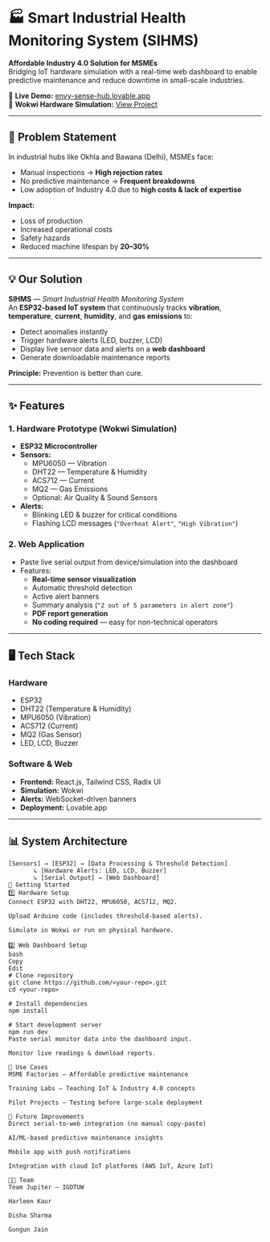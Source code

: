# 🏭 Smart Industrial Health Monitoring System (SIHMS)

**Affordable Industry 4.0 Solution for MSMEs**  
Bridging IoT hardware simulation with a real-time web dashboard to enable predictive maintenance and reduce downtime in small-scale industries.

🔗 **Live Demo:** [envy-sense-hub.lovable.app](https://envy-sense-hub.lovable.app)  
🔗 **Wokwi Hardware Simulation:** [View Project](https://wokwi.com/projects/438008327608795137)  

---

## 📌 Problem Statement
In industrial hubs like Okhla and Bawana (Delhi), MSMEs face:
- Manual inspections → **High rejection rates**
- No predictive maintenance → **Frequent breakdowns**
- Low adoption of Industry 4.0 due to **high costs & lack of expertise**

**Impact:**
- Loss of production
- Increased operational costs
- Safety hazards
- Reduced machine lifespan by **20–30%**

---

## 💡 Our Solution
**SIHMS** — *Smart Industrial Health Monitoring System*  
An **ESP32-based IoT system** that continuously tracks **vibration**, **temperature**, **current**, **humidity**, and **gas emissions** to:
- Detect anomalies instantly  
- Trigger hardware alerts (LED, buzzer, LCD)  
- Display live sensor data and alerts on a **web dashboard**  
- Generate downloadable maintenance reports  

**Principle:** Prevention is better than cure.

---

## ✨ Features

### 1. **Hardware Prototype (Wokwi Simulation)**
- **ESP32 Microcontroller**
- **Sensors:**
  - MPU6050 — Vibration  
  - DHT22 — Temperature & Humidity  
  - ACS712 — Current  
  - MQ2 — Gas Emissions  
  - Optional: Air Quality & Sound Sensors
- **Alerts:**
  - Blinking LED & buzzer for critical conditions  
  - Flashing LCD messages (`"Overheat Alert"`, `"High Vibration"`)  

### 2. **Web Application**
- Paste live serial output from device/simulation into the dashboard
- Features:
  - **Real-time sensor visualization**
  - Automatic threshold detection
  - Active alert banners
  - Summary analysis (`"2 out of 5 parameters in alert zone"`)
  - **PDF report generation**
  - **No coding required** — easy for non-technical operators

---

## 🖥️ Tech Stack

### **Hardware**
- ESP32
- DHT22 (Temperature & Humidity)
- MPU6050 (Vibration)
- ACS712 (Current)
- MQ2 (Gas Sensor)
- LED, LCD, Buzzer

### **Software & Web**
- **Frontend:** React.js, Tailwind CSS, Radix UI
- **Simulation:** Wokwi
- **Alerts:** WebSocket-driven banners
- **Deployment:** Lovable.app

---

## 📊 System Architecture
```plaintext
[Sensors] → [ESP32] → [Data Processing & Threshold Detection]
       ↳ [Hardware Alerts: LED, LCD, Buzzer]
       ↳ [Serial Output] → [Web Dashboard]
🚀 Getting Started
1️⃣ Hardware Setup
Connect ESP32 with DHT22, MPU6050, ACS712, MQ2.

Upload Arduino code (includes threshold-based alerts).

Simulate in Wokwi or run on physical hardware.

2️⃣ Web Dashboard Setup
bash
Copy
Edit
# Clone repository
git clone https://github.com/<your-repo>.git
cd <your-repo>

# Install dependencies
npm install

# Start development server
npm run dev
Paste serial monitor data into the dashboard input.

Monitor live readings & download reports.

📌 Use Cases
MSME Factories — Affordable predictive maintenance

Training Labs — Teaching IoT & Industry 4.0 concepts

Pilot Projects — Testing before large-scale deployment

🔮 Future Improvements
Direct serial-to-web integration (no manual copy-paste)

AI/ML-based predictive maintenance insights

Mobile app with push notifications

Integration with cloud IoT platforms (AWS IoT, Azure IoT)

👩‍💻 Team
Team Jupiter — IGDTUW

Harleen Kaur

Disha Sharma

Gungun Jain

